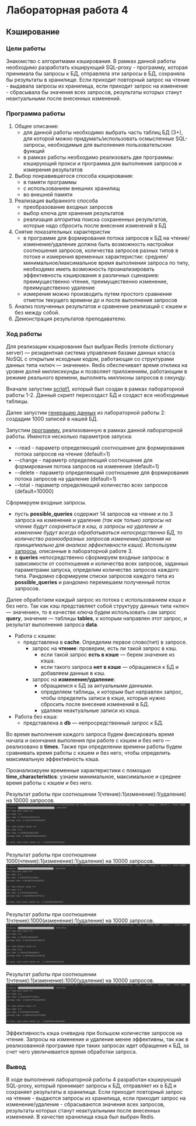 # Лабораторная работа 4

## Кэширование

### Цели работы

Знакомство с алгоритмами кэширования. В рамках данной работы необходимо разработать кэширующий SQL-proxy - программу, которая принимала бы запросы к БД, отправляла эти запросы в БД, сохраняла бы результаты в хранилище. Если приходит повторный запрос на чтение - выдавала запросы из хранилища, если приходит запрос на изменение - сбрасывала бы значения всех запросов, результаты которых станут неактуальными после внесенных изменений.

### Программа работы

1. Общее описание:
    - для данной работы необходимо выбрать часть таблиц БД (3+), для которой можно придумать/использовать осмысленные SQL-запросы, необходимые для выполнения пользовательских функций
    - в рамках работы необходимо реализовать две программы: кэширующий прокси и программа для выполнения запросов и измерения результатов
2. Выбор понравившегося способа кэширования:
    - в памяти программы
    - с использованием внешних хранилищ
    - во внешней памяти
3. Реализация выбранного способа
    - преобразование входных запросов
    - выбор ключа для хранения результатов
    - реализация алгоритма поиска сохраненных результатов, которые надо сбросить после внесения изменений в БД
4. Снятие показательных характеристик
    - в программе для формирования потока запросов к БД на чтение/изменение/удаление должна быть возможность настройки соотношения запросов, количества запросов разных типов в потоке и измерения временных характеристик: среднее/минимальное/максимальное время выполнения запроса по типу, необходимо иметь возможность проанализировать эффективность кэширования в различных сценариев: преимущественно чтение, преимущественно изменение, преимущественно удаление
    - измерения можно производить путем простого сравнения отметок текущего времени до и после выполнения запросов
5. Анализ полученных результатов и сравнение реализаций с кэшем и без между собой.
6. Демонстрация результатов преподавателю.

### Ход работы

Для реализации кэширования был выбран Redis (remote dictionary server) — резидентная система управления базами данных класса NoSQL с открытым исходным кодом, работающая со структурами данных типа «ключ — значение». Redis обеспечивает время отклика на уровне долей миллисекунды и позволяет приложениям, работающим в режиме реального времени, выполнять миллионы запросов в секунду. 

Вначале запустим [script1](https://gitlab.icc.spbstu.ru/rejmer.id/db-course/-/blob/lab2/script1.sql), который был создан в рамках лабораторной работы 1-2. Данный скрипт пересоздаст БД и создаст все необходимые таблицы. 

Далее запустим [генерацию данных](https://gitlab.icc.spbstu.ru/rejmer.id/db-course/-/blob/lab2/main.py) из лабораторной работы 2: создадим 1000 записей в нашей БД. 

Запустим [программу](https://gitlab.icc.spbstu.ru/rejmer.id/db-course/-/blob/lab4/main.py), реализованную в рамках данной лабораторной работы. Имеются несколько параметров запуска:
- --read - параметр определяющий соотношение для формирования потока запросов на чтение (default=1)
- --change - параметр определяющий соотношение для формирования потока запросов на изменение (default=1)
- --delete - параметр определяющий соотношение для формирования потока запросов на удаление (default=1)
- --total - параметр определяющий количество всех запросов (default=10000)

Сформируем входные запросы.
- пусть **possible_queries** содержит 14 запросов на чтение и по 3 запроса на изменение и удаление _(так как только запросы на чтение будут сохраняться в кэш, а запросы на удаление и изменение будут всегда обрабатываться непосредственно БД, то количество разнообразных запросов изменение/удаления не принципиально для анализа эффективности кэша)_. Используем [запросы](https://gitlab.icc.spbstu.ru/rejmer.id/db-course/-/blob/lab3/script3.sql), описанные в лабораторной работе 3. 
- в **queries** непосредственно сформируем входные запросы: в зависимости от соотношения и количества всех запросов, заданных параметрами запуска, определим количество запросов каждого типа. Рандомно сформируем списки запросов каждого типа из **possible_queries** и рандомно перемешаем полученный поток запросов.

Далее обработаем каждый запрос из потока с использованием кэша и без него. Так как кэш представляет собой структуру данных типа «ключ — значение», то в качестве ключа будем использовать сам запрос **query**, значение — таблицы **tables**, к которым направлен этот запрос, и результат выполнения запроса **data**. 
- Работа с кэшем:
    - представлена в **cache**. Определим первое слово(тип) в запросе. 
        - запрос на **чтение**: проверим, есть ли такой запрос в кэш.
            - если такой запрос **есть в кэше** — берем значение из кэша.
            - если такого запроса **нет в кэше** — обращаемся к БД и добавляем данные в кэш.
        - запрос на **изменение/удаление**: 
            - обращаемся к БД за актуальными данными.
            - определяем таблицы, к которым был направлен запрос, чтобы определить записи в кэше, которые нужно сбросить после внесения изменений в БД.
            - удаляем неактуальные записи из кэша.
- Работа без кэша:
    - представлена в **db** — непросредственный запрос к БД. 

Во время выполнения каждого запроса будем фиксировать время начала и окончания выполения при работе с кэшем и без него — реализовано в **times**. Также при определении времени работы будем сравнивать время работы с кэшем и без него, чтобы определить максимальную эффективность кэша.

Проанализируем временные характеристики с помощью **time_characteristics**: узнаем минимальное, максимальное и среднее время работы с кэшем и без него.

Результат работы при соотношении 1(чтение):1(изменение):1(удаление) на 10000 запросов. 
![1-1-1](results/1-1-1-10000.jpg)

Результат работы при соотношении 1000(чтение):1(изменение):1(удаление) на 10000 запросов. 
![1000-1-1](results/1000-1-1-10000.jpg)

Результат работы при соотношении 1(чтение):1000(изменение):1(удаление) на 10000 запросов. 
![1-1000-1](results/1-1000-1-10000.jpg)

Результат работы при соотношении 1(чтение):1(изменение):1000(удаление) на 10000 запросов. 
![1-1-1000](results/1-1-1000-10000.jpg)

Эффективность кэша очевидна при большом количестве запросов на чтение. Запросы на изменение и удаление менее эффективны, так как в реализованной программе при таких запросах идет обращение к БД, за счет чего увеличивается время обработки запроса.


### Вывод

В ходе выполнения лабораторной работы 4 разработан кэширующий SQL-proxy, который принимает запросы к БД, отправляет их в БД и сохраняет результаты в хранилище. Если приходит повторный запрос на чтение - выдаются запросы из хранилища, если приходит запрос на изменение/удаление - сбрасываются значения всех запросов, результаты которых станут неактуальными после внесенных изменений. В качестве хранилища кэша был выбран Redis.
